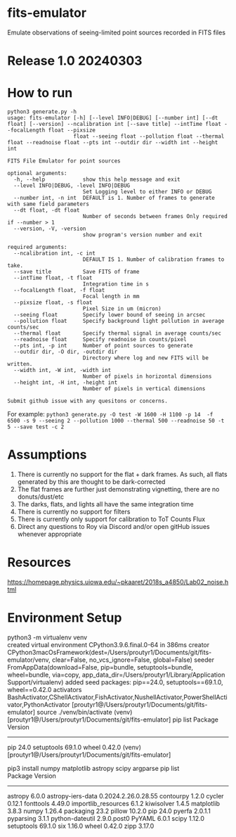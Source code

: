 # fits-emulator
Emulate observations of seeing-limited point sources recorded in FITS files

# Release 1.0 20240303

# How to run
```
python3 generate.py -h                                                                                                                        
usage: fits-emulator [-h] [--level INFO|DEBUG] [--number int] [--dt float] [--version] --ncalibration int [--save title] --intTime float --focalLength float --pixsize
                     float --seeing float --pollution float --thermal float --readnoise float --pts int --outdir dir --width int --height int

FITS File Emulator for point sources

optional arguments:
  -h, --help            show this help message and exit
  --level INFO|DEBUG, -level INFO|DEBUG
                        Set Logging level to either INFO or DEBUG
  --number int, -n int  DEFAULT is 1. Number of frames to generate with same field parameters
  --dt float, -dt float
                        Number of seconds between frames Only required if --number > 1
  --version, -V, -version
                        show program's version number and exit

required arguments:
  --ncalibration int, -c int
                        DEFAULT IS 1. Number of calibration frames to take.
  --save title          Save FITS of frame
  --intTime float, -t float
                        Integration time in s
  --focalLength float, -f float
                        Focal length in mm
  --pixsize float, -s float
                        Pixel Size in um (micron)
  --seeing float        Specify lower bound of seeing in arcsec
  --pollution float     Specify background light pollution in average counts/sec
  --thermal float       Specify thermal signal in average counts/sec
  --readnoise float     Specify readnoise in counts/pixel
  --pts int, -p int     Number of point sources to generate
  --outdir dir, -O dir, -outdir dir
                        Directory where log and new FITS will be written.
  --width int, -W int, -width int
                        Number of pixels in horizontal dimensions
  --height int, -H int, -height int
                        Number of pixels in vertical dimensions

Submit github issue with any quesitons or concerns.
```

For example: 
`python3 generate.py -O test -W 1600 -H 1100 -p 14  -f 6500 -s 9 --seeing 2 --pollution 1000 --thermal 500 --readnoise 50 -t 5 --save test -c 2`



# Assumptions
1. There is currently no support for the flat + dark frames. As such, all flats generated by this are thought to be dark-corrected
2. The flat frames are further just demonstrating vignetting, there are no donuts/dust/etc
3. The darks, flats, and lights all have the same integration time
4. There is currently no support for filters
5. There is currently only support for calibration to ToT Counts Flux
6. Direct any questions to Roy via Discord and/or open gitHub issues whenever appropriate  

# Resources
https://homepage.physics.uiowa.edu/~pkaaret/2018s_a4850/Lab02_noise.html


# Environment Setup
python3 -m virtualenv venv  
created virtual environment CPython3.9.6.final.0-64 in 386ms
  creator CPython3macOsFramework(dest=/Users/proutyr1/Documents/git/fits-emulator/venv, clear=False, no_vcs_ignore=False, global=False)
  seeder FromAppData(download=False, pip=bundle, setuptools=bundle, wheel=bundle, via=copy, app_data_dir=/Users/proutyr1/Library/Application Support/virtualenv)
    added seed packages: pip==24.0, setuptools==69.1.0, wheel==0.42.0
  activators BashActivator,CShellActivator,FishActivator,NushellActivator,PowerShellActivator,PythonActivator
[proutyr1@/Users/proutyr1/Documents/git/fits-emulator]
source ./venv/bin/activate
(venv) [proutyr1@/Users/proutyr1/Documents/git/fits-emulator]
pip list
Package    Version
---------- -------
pip        24.0
setuptools 69.1.0
wheel      0.42.0
(venv) [proutyr1@/Users/proutyr1/Documents/git/fits-emulator]

pip3 install numpy matplotlib astropy scipy argparse
pip list          
Package             Version
------------------- -------------------
astropy             6.0.0
astropy-iers-data   0.2024.2.26.0.28.55
contourpy           1.2.0
cycler              0.12.1
fonttools           4.49.0
importlib_resources 6.1.2
kiwisolver          1.4.5
matplotlib          3.8.3
numpy               1.26.4
packaging           23.2
pillow              10.2.0
pip                 24.0
pyerfa              2.0.1.1
pyparsing           3.1.1
python-dateutil     2.9.0.post0
PyYAML              6.0.1
scipy               1.12.0
setuptools          69.1.0
six                 1.16.0
wheel               0.42.0
zipp                3.17.0
